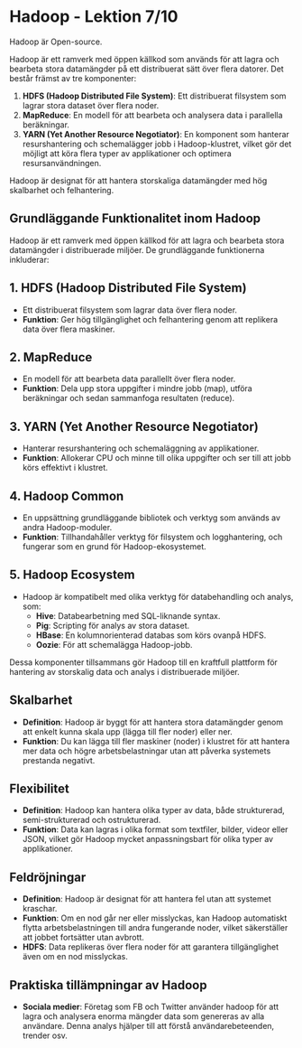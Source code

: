 # Hadoop - Lektion 7/10

Hadoop är Open-source.

Hadoop är ett ramverk med öppen källkod som används för att lagra och bearbeta stora datamängder på ett distribuerat sätt över flera datorer. Det består främst av tre komponenter:

1. **HDFS (Hadoop Distributed File System)**: Ett distribuerat filsystem som lagrar stora dataset över flera noder.
2. **MapReduce**: En modell för att bearbeta och analysera data i parallella beräkningar.
3. **YARN (Yet Another Resource Negotiator)**: En komponent som hanterar resurshantering och schemalägger jobb i Hadoop-klustret, vilket gör det möjligt att köra flera typer av applikationer och optimera resursanvändningen.

Hadoop är designat för att hantera storskaliga datamängder med hög skalbarhet och felhantering.

## Grundläggande Funktionalitet inom Hadoop

Hadoop är ett ramverk med öppen källkod för att lagra och bearbeta stora datamängder i distribuerade miljöer. De grundläggande funktionerna inkluderar:

## 1. HDFS (Hadoop Distributed File System)
- Ett distribuerat filsystem som lagrar data över flera noder.
- **Funktion**: Ger hög tillgänglighet och felhantering genom att replikera data över flera maskiner.

## 2. MapReduce
- En modell för att bearbeta data parallellt över flera noder.
- **Funktion**: Dela upp stora uppgifter i mindre jobb (map), utföra beräkningar och sedan sammanfoga resultaten (reduce).

## 3. YARN (Yet Another Resource Negotiator)
- Hanterar resurshantering och schemaläggning av applikationer.
- **Funktion**: Allokerar CPU och minne till olika uppgifter och ser till att jobb körs effektivt i klustret.

## 4. Hadoop Common
- En uppsättning grundläggande bibliotek och verktyg som används av andra Hadoop-moduler.
- **Funktion**: Tillhandahåller verktyg för filsystem och logghantering, och fungerar som en grund för Hadoop-ekosystemet.

## 5. Hadoop Ecosystem
- Hadoop är kompatibelt med olika verktyg för databehandling och analys, som:
  - **Hive**: Databearbetning med SQL-liknande syntax.
  - **Pig**: Scripting för analys av stora dataset.
  - **HBase**: En kolumnorienterad databas som körs ovanpå HDFS.
  - **Oozie**: För att schemalägga Hadoop-jobb.

Dessa komponenter tillsammans gör Hadoop till en kraftfull plattform för hantering av storskalig data och analys i distribuerade miljöer.


## Skalbarhet
- **Definition**: Hadoop är byggt för att hantera stora datamängder genom att enkelt kunna skala upp (lägga till fler noder) eller ner.
- **Funktion**: Du kan lägga till fler maskiner (noder) i klustret för att hantera mer data och högre arbetsbelastningar utan att påverka systemets prestanda negativt.

## Flexibilitet
- **Definition**: Hadoop kan hantera olika typer av data, både strukturerad, semi-strukturerad och ostrukturerad.
- **Funktion**: Data kan lagras i olika format som textfiler, bilder, videor eller JSON, vilket gör Hadoop mycket anpassningsbart för olika typer av applikationer.

## Feldröjningar
- **Definition**: Hadoop är designat för att hantera fel utan att systemet kraschar.
- **Funktion**: Om en nod går ner eller misslyckas, kan Hadoop automatiskt flytta arbetsbelastningen till andra fungerande noder, vilket säkerställer att jobbet fortsätter utan avbrott.
- **HDFS**: Data replikeras över flera noder för att garantera tillgänglighet även om en nod misslyckas.

## Praktiska tillämpningar av Hadoop
- **Sociala medier**: Företag som FB och Twitter använder hadoop för att lagra och analysera enorma mängder data som genereras av alla användare.
Denna analys hjälper till att förstå användarebeteenden, trender osv.
